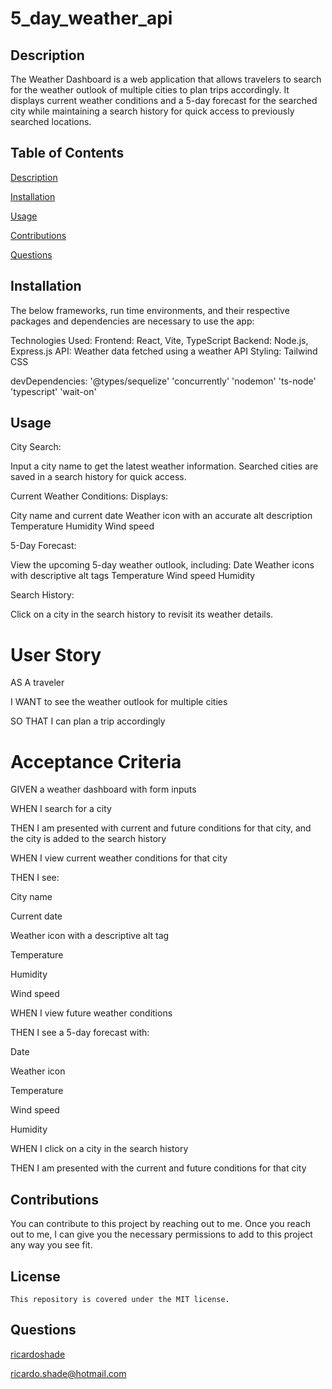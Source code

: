 # 5_day_weather_api

## Description
  The Weather Dashboard is a web application that allows travelers to search for the weather outlook of multiple cities to plan trips accordingly. It displays current weather conditions and a 5-day forecast for the searched city while maintaining a search history for quick access to previously searched locations.

  ## Table of Contents 

  [Description](#description)

  [Installation](#installation)

  [Usage](#usage)

  [Contributions](#contributions)

  [Questions](#questions)

  ## Installation
  The below frameworks, run time environments, and their respective packages and dependencies are necessary to use the app:

  Technologies Used:
  Frontend: React, Vite, TypeScript
  Backend: Node.js, Express.js
  API: Weather data fetched using a weather API
  Styling: Tailwind CSS

  devDependencies:
  '@types/sequelize'
  'concurrently'
  'nodemon'
  'ts-node'
  'typescript'
  'wait-on'


  ## Usage
City Search:

Input a city name to get the latest weather information.
Searched cities are saved in a search history for quick access.

Current Weather Conditions:
Displays:

City name and current date
Weather icon with an accurate alt description
Temperature
Humidity
Wind speed

5-Day Forecast:

View the upcoming 5-day weather outlook, including:
Date
Weather icons with descriptive alt tags
Temperature
Wind speed
Humidity

Search History:

Click on a city in the search history to revisit its weather details. 
  
# User Story

AS A traveler

I WANT to see the weather outlook for multiple cities

SO THAT I can plan a trip accordingly


# Acceptance Criteria

GIVEN a weather dashboard with form inputs

WHEN I search for a city

THEN I am presented with current and future conditions for that city, and the city is added to the search history

WHEN I view current weather conditions for that city

THEN I see:

City name

Current date

Weather icon with a descriptive alt tag

Temperature

Humidity

Wind speed

WHEN I view future weather conditions

THEN I see a 5-day forecast with:

Date

Weather icon

Temperature

Wind speed

Humidity

WHEN I click on a city in the search history

THEN I am presented with the current and future conditions for that city

  ## Contributions
  You can contribute to this project by reaching out to me. Once you reach out to me, I can give you the necessary permissions to add to this project any way you see fit.

  ## License 
    
    This repository is covered under the MIT license.

  ## Questions
  [ricardoshade](https://github.com/ricardoshade)

  ricardo.shade@hotmail.com
